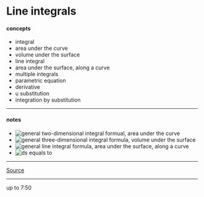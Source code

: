 # Line integrals

#### concepts

- integral
- area under the curve
- volume under the surface
- line integral
- area under the surface, along a curve
- multiple integrals
- parametric equation
- derivative
- u substitution
- integration by substitution

***

#### notes

- ![general two-dimensional integral formual, area under the curve](https://latex.codecogs.com/svg.image?\int_{a}^{b}f(x)dx)
- ![general three-dimensional integral formula, volume under the surface](https://latex.codecogs.com/svg.image?\int_{c}^{d}\int_{a}^{b}f(x,y)dxdy)
- ![general line integral formula, area under the surface, along a curve](https://latex.codecogs.com/svg.image?\int_{c}f(x,y)ds)
- ![ds equals to](https://latex.codecogs.com/svg.image?ds=\sqrt{(\frac{dx}{dt})^2(\frac{dy}{dt})^2}dt)

***

[Source](https://youtu.be/Tz14rC0XvHI)

***

up to 7:50
